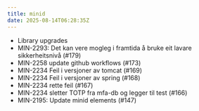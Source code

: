 ```yaml
---
title: minid
date: 2025-08-14T06:28:35Z
---
```

- Library upgrades
- MIN-2293: Det kan vere mogleg i framtida å bruke eit lavare sikkerheitsnivå (#179)
- MIN-2258 update github workflows (#173)
- MIN-2234 Feil i versjoner av tomcat (#169)
- MIN-2234 Feil i versjoner av spring (#168)
- MIN-2234 rette feil (#167)
- MIN-2234 sletter TOTP fra mfa-db og legger til test (#166)
- MIN-2195: Update minid elements (#147)

